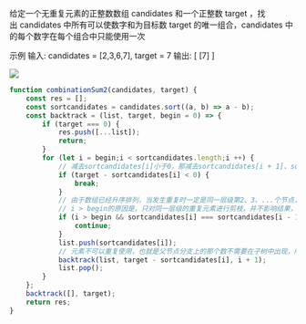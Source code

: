 给定一个无重复元素的正整数数组 candidates 和一个正整数 target ，找出 candidates 中所有可以使数字和为目标数 target 的唯一组合，candidates 中的每个数字在每个组合中只能使用一次

示例
输入: candidates = [2,3,6,7], target = 7
输出: [ [7] ]

![](https://pic.leetcode-cn.com/1599718525-iXEiiy-image.png)

```js
function combinationSum2(candidates, target) {
    const res = [];
    const sortcandidates = candidates.sort((a, b) => a - b);
    const backtrack = (list, target, begin = 0) => {
        if (target === 0) {
            res.push([...list]);
            return;
        }
        for (let i = begin;i < sortcandidates.length;i ++) {
            // 减去sortcandidates[i]小于0，那减去sortcandidates[i + 1]、sortcandidates[i + 2]肯定也小于0，故直接break掉（大剪枝）
            if (target - sortcandidates[i] < 0) {
                break;
            }
            // 由于数组已经升序排列，当发生重复时一定是同一层级第2、3、...个节点，而第一个节点已经搜索出了含有这个数值的所有结果，故continue掉（小剪枝）
            // i > begin的原因是，只对同一层级的重复元素进行剪枝，并不影响结果，此操作减少了回溯的计算量
            if (i > begin && sortcandidates[i] === sortcandidates[i - 1]) {
                continue;
            }
            list.push(sortcandidates[i]);
            // 元素不可以重复使用，也就是父节点分支上的那个数不需要在子树中出现，所以是i + 1
            backtrack(list, target - sortcandidates[i], i + 1);
            list.pop();
        }
    };
    backtrack([], target);
    return res;
}
```